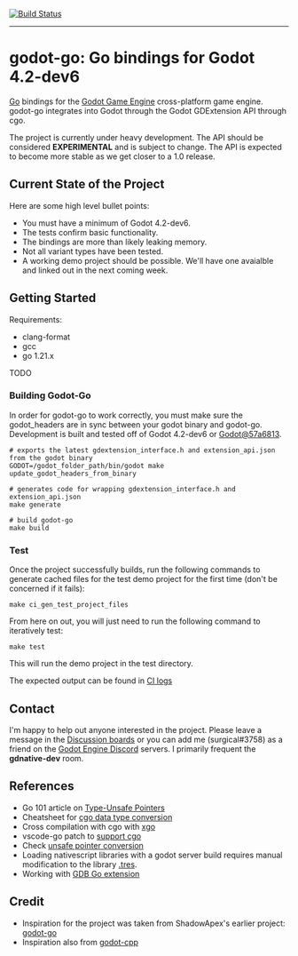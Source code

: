[![Build Status](https://github.com/godot-go/godot-go/actions/workflows/ci_linux.yaml/badge.svg)](https://github.com/godot-go/godot-go/actions/workflows/ci_linux.yaml)

---

# godot-go: Go bindings for Godot 4.2-dev6

[Go](https://golang.org/) bindings for the [Godot Game Engine](https://github.com/godotengine/godot) cross-platform game engine. godot-go integrates into Godot through the Godot GDExtension API through cgo.

The project is currently under heavy development. The API should be considered __EXPERIMENTAL__ and is subject to change. The API is expected to become more stable as we get closer to a 1.0 release.

## Current State of the Project

Here are some high level bullet points:
* You must have a minimum of Godot 4.2-dev6.
* The tests confirm basic functionality.
* The bindings are more than likely leaking memory.
* Not all variant types have been tested.
* A working demo project should be possible. We'll have one avaialble and linked out in the next coming week.

## Getting Started

Requirements:
* clang-format
* gcc
* go 1.21.x

TODO


### Building Godot-Go

In order for godot-go to work correctly, you must make sure the godot_headers are in sync between your godot binary and godot-go. Development is built and tested off of Godot 4.2-dev6 or [Godot@57a6813](https://github.com/godotengine/godot/tree/57a6813bb8bc2417ddef1058d422a91f0c9f753c).


    # exports the latest gdextension_interface.h and extension_api.json from the godot binary
    GODOT=/godot_folder_path/bin/godot make update_godot_headers_from_binary

    # generates code for wrapping gdextension_interface.h and extension_api.json
    make generate

    # build godot-go
    make build


### Test

Once the project successfully builds, run the following commands to generate cached files for the test demo project for the first time (don't be concerned if it fails):

    make ci_gen_test_project_files

From here on out, you will just need to run the following command to iteratively test:

    make test

This will run the demo project in the test directory.

The expected output can be found in [CI logs](https://github.com/godot-go/godot-go/actions/runs/6373041267/job/17296433849#step:11:131)

## Contact

I'm happy to help out anyone interested in the project. Please leave a message in the [Discussion boards](https://github.com/godot-go/godot-go/discussions) or you can add me (surgical#3758) as a friend on the [Godot Engine Discord](https://discord.gg/qZHMsDg) servers. I primarily frequent the **gdnative-dev** room.


## References

* Go 101 article on [Type-Unsafe Pointers](https://go101.org/article/unsafe.html)
* Cheatsheet for [cgo data type conversion](https://gist.github.com/zchee/b9c99695463d8902cd33)
* Cross compilation with cgo with [xgo](https://github.com/karalabe/xgo)
* vscode-go patch to [support cgo](https://github.com/golang/go/issues/35721#issuecomment-568543991)
* Check [unsafe pointer conversion](https://blog.gopheracademy.com/advent-2019/safe-use-of-unsafe-pointer/)
* Loading nativescript libraries with a godot server build requires manual modification to the library [.tres](https://godotengine.org/qa/63890/how-to-open-gdnative-projects-with-headless-server-godot).
* Working with [GDB Go extension](https://nanxiao.me/en/the-tips-of-using-gdb-to-debug-golang-program/)


## Credit

* Inspiration for the project was taken from ShadowApex's earlier project: [godot-go](https://github.com/ShadowApex/godot-go)
* Inspiration also from [godot-cpp](https://github.com/godotengine/godot-cpp/)
